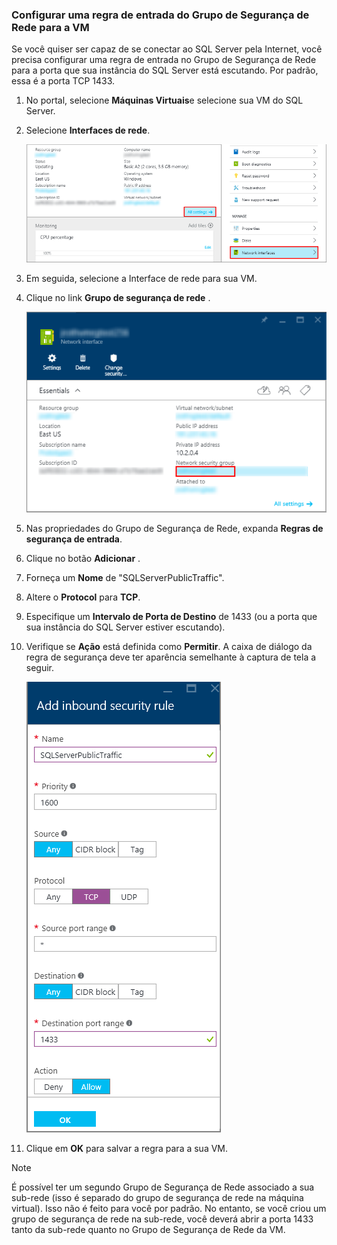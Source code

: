 ### <a name="configure-a-network-security-group-inbound-rule-for-the-vm"></a>Configurar uma regra de entrada do Grupo de Segurança de Rede para a VM
Se você quiser ser capaz de se conectar ao SQL Server pela Internet, você precisa configurar uma regra de entrada no Grupo de Segurança de Rede para a porta que sua instância do SQL Server está escutando. Por padrão, essa é a porta TCP 1433.

1. No portal, selecione **Máquinas Virtuais**e selecione sua VM do SQL Server.
2. Selecione **Interfaces de rede**.
   
    ![interface de rede](./media/virtual-machines-sql-server-connection-steps/rm-network-interface.png)
3. Em seguida, selecione a Interface de rede para sua VM.
4. Clique no link **Grupo de segurança de rede** .
   
    ![interface de rede](./media/virtual-machines-sql-server-connection-steps/rm-network-security-group.png)
5. Nas propriedades do Grupo de Segurança de Rede, expanda **Regras de segurança de entrada**.
6. Clique no botão **Adicionar** .
7. Forneça um **Nome** de "SQLServerPublicTraffic".
8. Altere o **Protocol** para **TCP**.
9. Especifique um **Intervalo de Porta de Destino** de 1433 (ou a porta que sua instância do SQL Server estiver escutando).
10. Verifique se **Ação** está definida como **Permitir**. A caixa de diálogo da regra de segurança deve ter aparência semelhante à captura de tela a seguir.
    
     ![grupo de segurança de rede](./media/virtual-machines-sql-server-connection-steps/rm-network-security-rule.png)
11. Clique em **OK** para salvar a regra para a sua VM.

> [!NOTE]
> É possível ter um segundo Grupo de Segurança de Rede associado a sua sub-rede (isso é separado do grupo de segurança de rede na máquina virtual). Isso não é feito para você por padrão. No entanto, se você criou um grupo de segurança de rede na sub-rede, você deverá abrir a porta 1433 tanto da sub-rede quanto no Grupo de Segurança de Rede da VM. 
> 
> 

